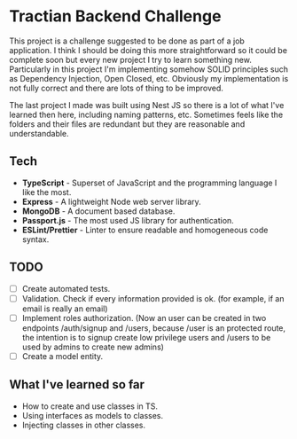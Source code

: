 # Tractian Backend Challenge
This project is a challenge suggested to be done as part of a job application.
I think I should be doing this more straightforward so it could be complete soon but every new project I try to learn something new. Particularly in this project I'm implementing somehow SOLID principles such as Dependency Injection, Open Closed, etc. Obviously my implementation is not fully correct and there are lots of thing to be improved.

The last project I made was built using Nest JS so there is a lot of what I've learned then here, including naming patterns, etc. Sometimes feels like the folders and their files are redundant but they are reasonable and understandable.

## Tech
* **TypeScript** - Superset of JavaScript and the programming language I like the most.
* **Express** - A lightweight Node web server library.
* **MongoDB** - A document based database.
* **Passport.js** - The most used JS library for authentication.
* **ESLint/Prettier** - Linter to ensure readable and homogeneous code syntax.

## TODO
- [ ] Create automated tests.
- [ ] Validation. Check if every information provided is ok. (for example, if an email is really an email)
- [ ] Implement roles authorization. (Now an user can be created in two endpoints /auth/signup and /users, because /user is an protected route, the intention is to signup create low privilege users and /users to be used by admins to create new admins)
- [ ] Create a model entity.

## What I've learned so far
* How to create and use classes in TS.
* Using interfaces as models to classes.
* Injecting classes in other classes.
